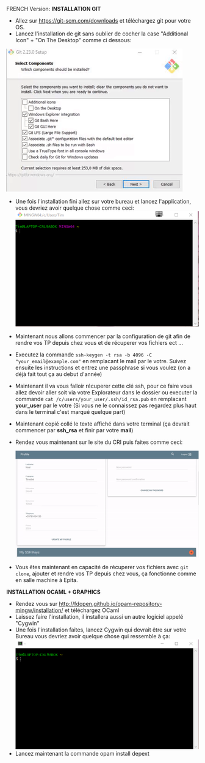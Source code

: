 FRENCH Version:
**INSTALLATION GIT**
 - Allez sur https://git-scm.com/downloads et téléchargez git pour votre OS.
 - Lancez l'installation de git sans oublier de cocher la case "Additional Icon" + "On The Desktop" comme ci dessous:
    
![](img/git-setup.gif)
   
- Une fois l'installation fini allez sur votre bureau et lancez l'application, vous devriez avoir quelque chose comme ceci:
![](img/desktop.png)
- Maintenant nous allons commencer par la configuration de git afin de rendre vos TP depuis chez vous et de récuperer vos fichiers ect ...
- Executez la commande ```ssh-keygen -t rsa -b 4096 -C "your_email@example.com"``` en remplacant le mail par le votre. Suivez ensuite les instructions et entrez une passphrase si vous voulez (on a déjà fait tout ça au debut d'année)
- Maintenant il va vous falloir récuperer cette clé ssh, pour ce faire vous allez devoir aller soit via votre Explorateur dans le dossier ou executer la commande ```cat /c/users/your_user/.ssh/id_rsa.pub``` en remplacant **your_user** par le votre (Si vous ne le connaissez pas regardez plus haut dans le terminal c'est marqué quelque part)
- Maintenant copié collé le texte affiché dans votre terminal (ça devrait commencer par **ssh_rsa** et finir par votre **mail**)
- Rendez vous maintenant sur le site du CRI puis faites comme ceci:
   
   ![](img/ssh-cri.gif)
      
- Vous êtes maintenant en capacité de récuperer vos fichiers avec ```git clone```, ajouter et rendre vos TP depuis chez vous, ça fonctionne comme en salle machine à Epita.

**INSTALLATION OCAML + GRAPHICS**
 - Rendez vous sur http://fdopen.github.io/opam-repository-mingw/installation/ et téléchargez OCaml
 - Laissez faire l'installation, il installera aussi un autre logiciel appelé "Cygwin"
 - Une fois l'installation faites, lancez Cygwin qui devrait être sur votre Bureau vous devriez avoir quelque chose qui ressemble à ça:
    ![](img/cygwin.png)
 - Lancez maintenant la commande opam install depext
